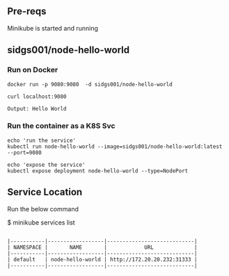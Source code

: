 ## Pre-reqs 

Minikube is started and running 

## 

## sidgs001/node-hello-world

### Run on Docker 

```
docker run -p 9080:9080  -d sidgs001/node-hello-world

curl localhost:9080

Output: Hello World 
```

### Run the container as a K8S Svc

```
echo 'run the service'
kubectl run node-hello-world --image=sidgs001/node-hello-world:latest --port=9080

echo 'expose the service' 
kubectl expose deployment node-hello-world --type=NodePort

```

## Service Location 

Run the below command

$ minikube services list 

```

|-----------|------------------|----------------------------|
| NAMESPACE |       NAME       |            URL             |
|-----------|------------------|----------------------------|
| default   | node-hello-world | http://172.20.20.232:31333 |
|-----------|------------------|----------------------------|

```

